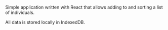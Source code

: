 Simple application written with React that allows adding to and sorting a list of individuals.

All data is stored locally in IndexedDB.